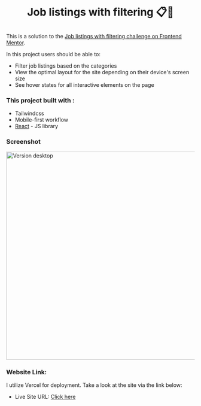 # <p align="center">Job listings with filtering 📋💼</p>

This is a solution to the [Job listings with filtering challenge on Frontend Mentor](https://www.frontendmentor.io/challenges/job-listings-with-filtering-ivstIPCt).


In this project users should be able to:

- Filter job listings based on the categories
- View the optimal layout for the site depending on their device's screen size
- See hover states for all interactive elements on the page

### This project built with :

- Tailwindcss
- Mobile-first workflow
- [React](https://reactjs.org/) - JS library

### Screenshot

<img width="556" alt="Version desktop" src="https://github.com/HananeEL-2023/jobListing/assets/57252797/d71cd484-6172-4eb7-b943-e7f5a9cbbe04">


### Website Link:

I utilize Vercel for deployment. Take a look at the site via the link below:

- Live Site URL: [Click here](https://job-listing-rosy.vercel.app/)


